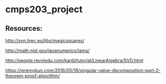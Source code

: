 # cmps203_project

## Resources:

http://svn.lirec.eu/libs/magicsquares/

http://math.nist.gov/javanumerics/jama/

http://people.revoledu.com/kardi/tutorial/LinearAlgebra/SVD.html

https://jeremykun.com/2016/05/16/singular-value-decomposition-part-2-theorem-proof-algorithm/
